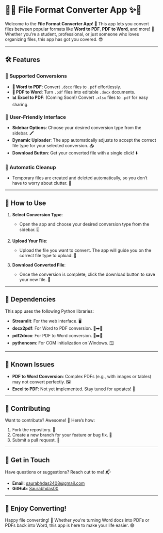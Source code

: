 # 📄✨ File Format Converter App ✨📄

Welcome to the **File Format Converter App**! 🎉 This app lets you convert files between popular formats like **Word to PDF**, **PDF to Word**, and more! 🚀 Whether you're a student, professional, or just someone who loves organizing files, this app has got you covered. 😎

---

## 🛠️ **Features**

### 🔄 **Supported Conversions**
- **📄 Word to PDF**: Convert `.docx` files to `.pdf` effortlessly.
- **📑 PDF to Word**: Turn `.pdf` files into editable `.docx` documents.
- **📊 Excel to PDF**: (Coming Soon!) Convert `.xlsx` files to `.pdf` for easy sharing.

### 🎨 **User-Friendly Interface**
- **Sidebar Options**: Choose your desired conversion type from the sidebar. 🖍️
- **Dynamic Uploader**: The app automatically adjusts to accept the correct file type for your selected conversion. 📤
- **Download Button**: Get your converted file with a single click! ⬇️

### 🧹 **Automatic Cleanup**
- Temporary files are created and deleted automatically, so you don’t have to worry about clutter. 🧽

---

## 🚀 **How to Use**

1. **Select Conversion Type**:
   - Open the app and choose your desired conversion type from the sidebar. 🎚️

2. **Upload Your File**:
   - Upload the file you want to convert. The app will guide you on the correct file type to upload. 📂

3. **Download Converted File**:
   - Once the conversion is complete, click the download button to save your new file. 🎉

---

## 🧩 **Dependencies**

This app uses the following Python libraries:
- **Streamlit**: For the web interface. 🖥️
- **docx2pdf**: For Word to PDF conversion. 📄➡️📑
- **pdf2docx**: For PDF to Word conversion. 📑➡️📄
- **pythoncom**: For COM initialization on Windows. 🪟

---

## 🐛 **Known Issues**

- **PDF to Word Conversion**: Complex PDFs (e.g., with images or tables) may not convert perfectly. 🖼️
- **Excel to PDF**: Not yet implemented. Stay tuned for updates! 🚧

---

## 🙌 **Contributing**

Want to contribute? Awesome! 🎉 Here’s how:
1. Fork the repository. 🍴
2. Create a new branch for your feature or bug fix. 🌿
3. Submit a pull request. 🎁

---


## 👋 **Get in Touch**

Have questions or suggestions? Reach out to me! 📬  
- **Email**: saurabhdas2408@gmail.com  
- **GitHub**: [Saurabhdas00](https://github.com/Saurabhdas00)  

---

## 🎉 **Enjoy Converting!**

Happy file converting! 🎊 Whether you're turning Word docs into PDFs or PDFs back into Word, this app is here to make your life easier. 😄
